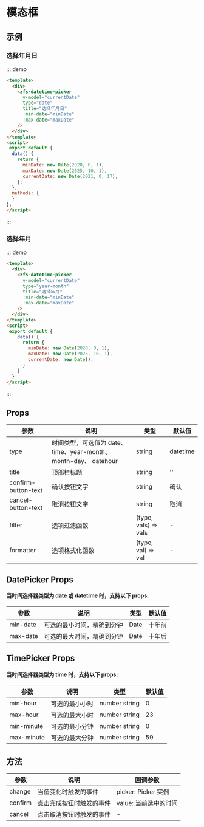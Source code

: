 <!--
 * @Author: 李韬
 * @Date: 2022-08-25 15:42:55
 * @LastEditors: 李韬
 * @LastEditTime: 2022-11-22 11:39:19
-->
# 模态框
## 示例
### 选择年月日
::: demo
```html
<template>
  <div>
    <zfs-datetime-picker
      v-model="currentDate"
      type="date"
      title="选择年月日"
      :min-date="minDate"
      :max-date="maxDate"
    />
  </div>
</template>
<script>
 export default {
  data() {
    return {
      minDate: new Date(2020, 0, 1),
      maxDate: new Date(2025, 10, 1),
      currentDate: new Date(2021, 0, 17),
    };
  },
  methods: {
  }
};
</script>
```
:::


### 选择年月

::: demo
```html
<template>
  <div>
    <zfs-datetime-picker
      v-model="currentDate"
      type="year-month"
      title="选择年月"
      :min-date="minDate"
      :max-date="maxDate"
    />
  </div>
</template>
<script>
 export default {
    data() {
      return {
        minDate: new Date(2020, 0, 1),
        maxDate: new Date(2025, 10, 1),
        currentDate: new Date(),
      }
    }
  }
</script>
```
:::
## Props

|参数| 说明|类型|默认值|
| ---- | ---- | ---- | ---- |
|type|时间类型，可选值为 date、time、year-month、 month-day、 datehour|	string |	datetime|
|title	|顶部栏标题	|string	|''|
|confirm-button-text|	确认按钮文字|	string	|确认|
|cancel-button-text	|取消按钮文字|	string	|取消|
|filter |	选项过滤函数|	(type, vals) => vals|	-|
|formatter|	选项格式化函数|	(type, val) => val|	-|

## DatePicker Props
#### 当时间选择器类型为 date 或 datetime 时，支持以下 props:

|参数| 说明|类型|默认值|
| ---- | ---- | ---- | ---- |
|min-date|可选的最小时间，精确到分钟|	Date |	十年前|
|max-date	|可选的最大时间，精确到分钟	|Date	|十年后|

## TimePicker Props
#### 当时间选择器类型为 time 时，支持以下 props:

|参数| 说明|类型|默认值|
| ---- | ---- | ---- | ---- |
|min-hour|可选的最小小时|	number string |	0|
|max-hour	|可选的最大小时	|number string	|23|
|min-minute|可选的最小分钟|	number string |	0|
|max-minute	|可选的最大分钟	|number string	|59|

## 方法
|参数 | 说明 | 回调参数 |
| ---- | ---- |----|
|change|当值变化时触发的事件| picker: Picker 实例 |
|confirm|	点击完成按钮时触发的事件| value: 当前选中的时间|
|cancel|点击取消按钮时触发的事件| - |